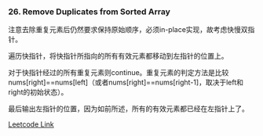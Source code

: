 ### 26. Remove Duplicates from Sorted Array

注意去除重复元素后仍然要求保持原始顺序，必须in-place实现，故考虑快慢双指针。

遍历快指针，将快指针所指向的所有有效元素都移动到左指针的位置上。

对于快指针经过的所有重复元素则continue。重复元素的判定方法是比较nums[right]==nums[left]（或者nums[right]==nums[right-1]，取决于left和right的初始状态）。

最后输出左指针的位置，因为如前所述，所有的有效元素都已经在左指针上了。


[Leetcode Link](https://leetcode.com/problems/remove-duplicates-from-sorted-array)